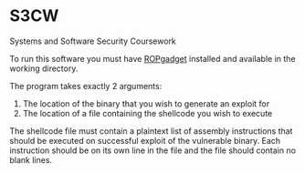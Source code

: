 # S3CW

Systems and Software Security Coursework

To run this software you must have [ROPgadget](https://github.com/JonathanSalwan/ROPgadget) installed and available in the working directory.

The program takes exactly 2 arguments:
1. The location of the binary that you wish to generate an exploit for
2. The location of a file containing the shellcode you wish to execute

The shellcode file must contain a plaintext list of assembly instructions that should be executed on successful exploit of the vulnerable binary. Each instruction should be on its own line in the file and the file should contain no blank lines.